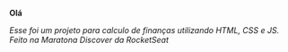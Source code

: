 **Olá**

*Esse foi um projeto para calculo de finanças utilizando HTML, CSS e JS. Feito na Maratona Discover da RocketSeat*
